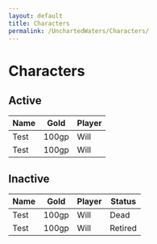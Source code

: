 ```yaml
---
layout: default
title: Characters
permalink: /UnchartedWaters/Characters/
---
```

# Characters
## Active

| **Name** | **Gold** | **Player** |
| -------- | -------- | ---------- |
| Test     | 100gp    | Will       |
| Test     | 100gp    | Will       |

## Inactive

| **Name** | **Gold** | **Player** | **Status** |
| -------- | -------- | ---------- | ---------- |
| Test     | 100gp    | Will       | Dead       |
| Test     | 100gp    | Will       | Retired    |


